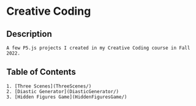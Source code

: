 # Creative Coding 

## Description 
    A few P5.js projects I created in my Creative Coding course in Fall 2022.

## Table of Contents 
    1. [Three Scenes](ThreeScenes/)
    2. [Diastic Generator](DiasticGenerator/)
    3. [Hidden Figures Game](HiddenFiguresGame/)
